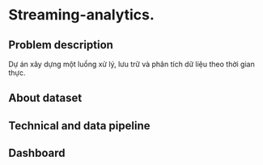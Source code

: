 # Streaming-analytics.
## Problem description
Dự án xây dựng một luồng xử lý, lưu trữ và phân tích  dữ liệu theo thời gian thực. 
## About dataset

## Technical and data pipeline


## Dashboard
